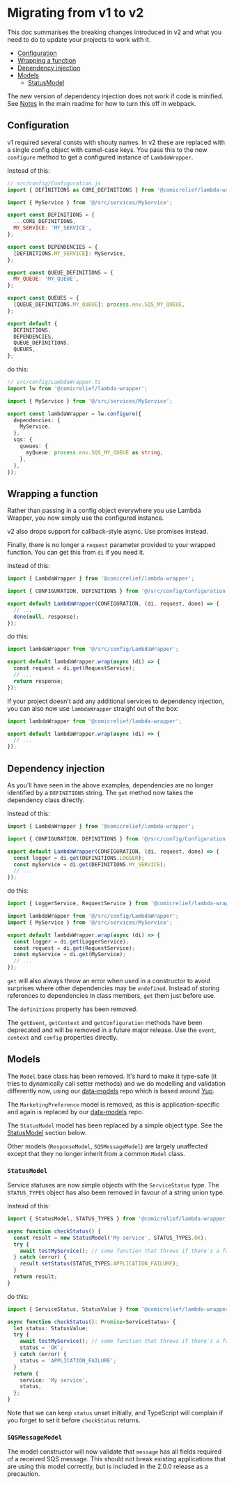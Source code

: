 # Migrating from v1 to v2

This doc summarises the breaking changes introduced in v2 and what you need to do to update your projects to work with it.

- [Configuration](#configuration)
- [Wrapping a function](#wrapping-a-function)
- [Dependency injection](#dependency-injection)
- [Models](#models)
  - [StatusModel](#statusmodel)

The new version of dependency injection does not work if code is minified. See [Notes](../../README.md#notes) in the main readme for how to turn this off in webpack.

## Configuration

v1 required several consts with shouty names. In v2 these are replaced with a single config object with camel-case keys. You pass this to the new `configure` method to get a configured instance of `LambdaWrapper`.

Instead of this:

```js
// src/config/Configuration.js
import { DEFINITIONS as CORE_DEFINITIONS } from '@comicrelief/lambda-wrapper';

import { MyService } from '@/src/services/MyService';

export const DEFINITIONS = {
  ...CORE_DEFINITIONS,
  MY_SERVICE: 'MY_SERVICE',
};

export const DEPENDENCIES = {
  [DEFINITIONS.MY_SERVICE]: MyService,
};

export const QUEUE_DEFINITIONS = {
  MY_QUEUE: 'MY_QUEUE',
};

export const QUEUES = {
  [QUEUE_DEFINITIONS.MY_QUEUE]: process.env.SQS_MY_QUEUE,
};

export default {
  DEFINITIONS,
  DEPENDENCIES,
  QUEUE_DEFINITIONS,
  QUEUES,
};
```

do this:

```ts
// src/config/LambdaWrapper.ts
import lw from '@comicrelief/lambda-wrapper';

import { MyService } from '@/src/services/MyService';

export const lambdaWrapper = lw.configure({
  dependencies: {
    MyService,
  },
  sqs: {
    queues: {
      myQueue: process.env.SQS_MY_QUEUE as string,
    },
  },
});
```

## Wrapping a function

Rather than passing in a config object everywhere you use Lambda Wrapper, you now simply use the configured instance.

v2 also drops support for callback-style async. Use promises instead.

Finally, there is no longer a `request` parameter provided to your wrapped function. You can get this from `di` if you need it.

Instead of this:

```js
import { LambdaWrapper } from '@comicrelief/lambda-wrapper';

import { CONFIGURATION, DEFINITIONS } from '@/src/config/Configuration';

export default LambdaWrapper(CONFIGURATION, (di, request, done) => {
  // ...
  done(null, response);
});
```

do this:

```ts
import lambdaWrapper from '@/src/config/LambdaWrapper';

export default lambdaWrapper.wrap(async (di) => {
  const request = di.get(RequestService);
  // ...
  return response;
});
```

If your project doesn't add any additional services to dependency injection, you can also now use `lambdaWrapper` straight out of the box:

```ts
import lambdaWrapper from '@comicrelief/lambda-wrapper';

export default lambdaWrapper.wrap(async (di) => {
  // ...
});
```

## Dependency injection

As you'll have seen in the above examples, dependencies are no longer identified by a `DEFINITIONS` string. The `get` method now takes the dependency class directly.

Instead of this:

```js
import { LambdaWrapper } from '@comicrelief/lambda-wrapper';

import { CONFIGURATION, DEFINITIONS } from '@/src/config/Configuration';

export default LambdaWrapper(CONFIGURATION, (di, request, done) => {
  const logger = di.get(DEFINITIONS.LOGGER);
  const myService = di.get(DEFINITIONS.MY_SERVICE);
  // ...
});
```

do this:

```ts
import { LoggerService, RequestService } from '@comicrelief/lambda-wrapper';

import lambdaWrapper from '@/src/config/LambdaWrapper';
import { MyService } from '@/src/services/MyService';

export default lambdaWrapper.wrap(async (di) => {
  const logger = di.get(LoggerService);
  const request = di.get(RequestService);
  const myService = di.get(MyService);
  // ...
});
```

`get` will also always throw an error when used in a constructor to avoid surprises where other dependencies may be `undefined`. Instead of storing references to dependencies in class members, `get` them just before use.

The `definitions` property has been removed.

The `getEvent`, `getContext` and `getConfiguration` methods have been deprecated and will be removed in a future major release. Use the `event`, `context` and `config` properties directly.

## Models

The `Model` base class has been removed. It's hard to make it type-safe (it tries to dynamically call setter methods) and we do modelling and validation differently now, using our [data-models](https://github.com/comicrelief/data-models) repo which is based around [Yup](https://github.com/jquense/yup).

The `MarketingPreference` model is removed, as this is application-specific and again is replaced by our [data-models](https://github.com/comicrelief/data-models) repo.

The `StatusModel` model has been replaced by a simple object type. See the [StatusModel](#statusmodel) section below.

Other models (`ResponseModel`, `SQSMessageModel`) are largely unaffected except that they no longer inherit from a common `Model` class.

### `StatusModel`

Service statuses are now simple objects with the `ServiceStatus` type. The `STATUS_TYPES` object has also been removed in favour of a string union type.

Instead of this:

```js
import { StatusModel, STATUS_TYPES } from '@comicrelief/lambda-wrapper';

async function checkStatus() {
  const result = new StatusModel('My service', STATUS_TYPES.OK);
  try {
    await testMyService(); // some function that throws if there's a failure
  } catch (error) {
    result.setStatus(STATUS_TYPES.APPLICATION_FAILURE);
  }
  return result;
}
```

do this:

```ts
import { ServiceStatus, StatusValue } from '@comicrelief/lambda-wrapper';

async function checkStatus(): Promise<ServiceStatus> {
  let status: StatusValue;
  try {
    await testMyService(); // some function that throws if there's a failure
    status = 'OK';
  } catch (error) {
    status = 'APPLICATION_FAILURE';
  }
  return {
    service: 'My service',
    status,
  };
}
```

Note that we can keep `status` unset initially, and TypeScript will complain if you forget to set it before `checkStatus` returns.

### `SQSMessageModel`

The model constructor will now validate that `message` has all fields required of a received SQS message. This should not break existing applications that are using this model correctly, but is included in the 2.0.0 release as a precaution.
